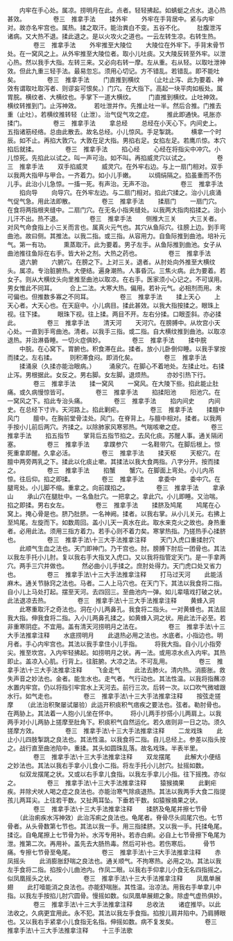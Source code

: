 <!-- { "loadSidebar": true } -->
　　内牢在手心处。属凉。捞明月在此。点者。轻轻拂起。如蜻蜓之点水。退心热甚效。
　　
　　卷三　推拿手法
　　揉外牢
　　外牢在手背居中。紧与内牢对。故亦名牢宫也。属热。揉之取汗。能治粪白不变。五谷不化。
　　肚腹泄泻诸病。又大热不退。揉此退之。是以火攻火之道也。一云左转生凉。右转生热。
　　
　　卷三　推拿手法
　　外牢推至大陵位
　　大陵位在外牢下。手背末骨节处。在一窝风之上。从外牢推至大陵位者。取小儿吐痰。又大陵反转至外牢。以泄心热。然以我手大指。左转三来。又必向右转一摩。左从重。右从轻。以取吐泄神效。但此九重三轻手法。最易忽忘。须用心切记。方不错乱。若错乱。即不能吐矣。
　　
　　卷三　推拿手法
　　门直推到横纹
　　（止吐止泻、此为要着、神效有谓取吐取泻者、则谬妄可恨矣。）门穴。在大指下。高起一块平肉如板处。属胃脘。横纹者、大横纹也。手掌下一道大横纹。
　　门直推到横纹。止吐神效。横纹转推到门。止泻神效。
　　若吐泄并作。先推止吐一半。然后合推。门推去重（止吐）。若横纹推转轻（止泄）。治气促气攻之症。
　　推此即通快。吼胀亦揉门。
　　
　　卷三　推拿手法
　　拿总经
　　总经在小天心下。内间史上。五指诸筋经络。总由此散去。故名总经。小儿惊风。手足掣跳。
　　横拿一个时辰。如不止。再掐大敦穴。大敦在足大指。男掐右足。女掐左足。若鹰爪惊。本穴掐后就揉。
　　
　　卷三　推拿手法
　　掐心经
　　心经在将指尖中冲穴。小儿惊死。先掐此以试之。叫一声可治。如不叫。再掐威灵穴以试之。
　　
　　卷三　推拿手法
　　双手掐威灵
　　威灵穴。在外牢右边。与上一扇门相对。双手以我两大指甲与甲合。一齐着力。如小儿手嫩。
　　以绸绢隔之。掐虽重而不伤儿手。此治小儿急惊。一搐一死。有声治。无声不治。
　　
　　卷三　推拿手法
　　掐向导
　　向导穴。在外牢左边。与二扇门相对。掐此穴揉之。治小儿痰涌气促气急。用此法即散。
　　
　　卷三　推拿手法
　　揉扇门
　　一扇门穴。在食将两指根夹缝中。二扇门穴。在无名小指夹缝处。以我两大指肉掐揉之。治小儿汗不出。热不退。
　　
　　卷三　推拿手法
　　侧推大三关
　　大三关者。对风气命食指上小三关而言也。属真火元气也。其穴从鱼际穴。往膀上边。到手弯曲池。故曰侧。其推法。以我二指。或三指。从容用力。自鱼际推到曲池。培补元气。第一有功。
　　熏蒸取汗。此为要着。男子左手。从鱼际推到曲池。女子从曲池推往鱼际在右手。皆大补之剂。大热之药也。
　　
　　卷三　推拿手法
　　退六腑
　　六腑穴。在膀之下。上对三关。退者。从肘处向外推至大横纹头。属凉。专治脏腑热。大便结。遍身潮热。人事昏沉。三焦火病。此为要着。若女子。则从大横纹头向里推至曲池以取凉。在右手。医家须小心记之。不可误用。男女惟此不同耳。
　　合上二法。大寒大热。偏用。若补元气。必相剂而用。未可偏也。但推数多寡之不同耳。
　　
　　卷三　推拿手法
　　揉上天心
　　上天心者。大天心也。在天庭中。小儿病目。揉此甚效。以我大指按揉之。眼珠上视。往下揉。
　　眼珠下视。往上揉。两目不开。左右分揉。口眼歪斜。亦必揉此。
　　
　　卷三　推拿手法
　　清天河
　　天河穴。在膀膊中。从坎宫小天心处。一直到手弯曲池。清者。以我手三指。或二指。自大横纹推到曲池。以取凉退热。并治淋昏睡。一切火症俱妙。
　　
　　卷三　推拿手法
　　揉中脘
　　中脘。在心窝下。胃腑也。积食滞在此。揉者。放小儿卧倒仰睡。以我手掌按而揉之。左右揉。
　　则积滞食闷。即消化矣。
　　
　　卷三　推拿手法
　　揉涌泉（久揉亦能治眼病。）
　　涌泉穴。在脚心不着地处。左揉止吐。右揉止泻。男根据此。女反之。男右脚。女左脚。退烦热。
　　亦妙引热下行。
　　
　　卷三　推拿手法
　　揉一窝风
　　一窝风。在大陵下些。掐此能止肚痛。或久病慢惊皆可。
　　
　　卷三　推拿手法
　　掐揉阳池
　　阳池穴。在一窝风之下。掐此专治头痛。
　　
　　卷三　推拿手法
　　掐内间史
　　内间史。在总经下寸许。天河路上。掐此剿疟。
　　
　　卷三　推拿手法
　　揉膻中风门
　　膻中。在胸前堂骨洼处。风门。在脊背上。与膻中相对。揉者。以我两手按小儿前后两穴。齐揉之。以除肺家风寒邪热。气喘咳嗽之症。
　　
　　卷三　推拿手法
　　掐五指节
　　掌背后五指节掐之。去风化痰。苏醒人事。通关隔闭塞。
　　
　　卷三　推拿手法
　　拿蹼参穴
　　一名鞋带穴。在脚后根上。惊死重拿即醒。久拿必活。
　　
　　卷三　推拿手法
　　揉天枢
　　天枢穴。在膻中两旁两乳之下。揉此以化痰止嗽。其揉法以我大食两指。八字分开。按而揉之。
　　
　　卷三　推拿手法
　　掐蟹
　　蟹穴。在脚面上弯处。小儿内吊惊。往后仰。掐之即揉。
　　
　　卷三　推拿手法
　　拿委中
　　委中穴。在腿弯处。小儿脚不缩。重拿之。向前蹼掐之。
　　
　　卷三　推拿手法
　　拿承山
　　承山穴在腿肚中。一名鱼肚穴。一把拿之。拿此穴。小儿即睡。又治喘。掐之即揉。男右女左。
　　
　　卷三　推拿手法
　　揉脐及鸠尾
　　鸠尾在心窝上。掩心骨是也。脐乃肚脐。一名神阙。揉者。以我右掌。从小儿关元。右拂上至鸠尾。左旋而下。如数周回。盖小儿天一真水在此。取水来克火之故也。身热重者。必用此法。须用三指方着力。若手心则不着力矣。寒掌热指。乃搓热手心揉脐也。
　　
　　卷三　推拿手法\十三大手法推拿注释
　　天门入虎口重揉肘穴
　　此顺气生血之法也。天门即神门。乃干宫也。肘。膀膊下肘后一团骨也。其法以我左手托小儿肘。复以我右手大指叉入虎口。又以我将指管定天门。是一手拿两穴。两手三穴并做也。
　　然必曲小儿手揉之。庶肘处得力。天门虎口处又省力也。
　　
　　卷三　推拿手法\十三大手法推拿注释
　　打马过天河
　　此能活麻木。通关节脉窍之法也。马者。二人上马穴也。在天门下。其法以我食将二指。自小儿上马处打起。摆至天河。去四回三。至曲池内一弹。如儿辈嘻戏打破之状。此法退凉去热。
　　
　　卷三　推拿手法\十三大手法推拿注释
　　黄蜂入洞
　　此寒重取汗之奇法也。洞在小儿两鼻孔。我食将二指头。一对黄蜂也。其法屈我大指。伸我食将二指。入小儿两鼻孔揉之。如黄蜂入洞之状。用此法汗必至。若非重寒阴症。不宜用。盖有清天河捞明月之法在。
　　
　　卷三　推拿手法\十三大手法推拿注释
　　水底捞明月
　　此退热必用之法也。水底者。小指边也。明月者。手心内牢宫也。其法以我手拿住小儿手指。
　　将我大指。自小儿小指旁尖。推至坎宫。入内牢轻拂起。如捞明月之状。再一法。或用凉水点入内牢。其热即止。盖凉入心肌。行背上。往脏腑。大凉之法。不可乱用。
　　
　　卷三　推拿手法\十三大手法推拿注释
　　飞金走气
　　此法去肺火。清内热。消膨胀。救失声音之妙法也。金者。能生水也。走气者。气行动也。其法性温。以我将指蘸凉水置内牢宫。仍以将指引牢宫水上天河去。前行三次。后转一次。以口吹气微嘘跟水行。如气走也。
　　
　　卷三　推拿手法\十三大手法推拿注释
　　按弦走搓摩
　　（此法治积聚屡试屡验）此运开积痰积气痞疾之要法也。弦者。勒肘骨也。在两胁上。其法着一人抱小儿坐在怀中。
　　将小儿两手抄搭小儿两肩上。以我两手对小儿两胁上搓摩至肚角下。积痰积气自然运化。若久痞则非一日之功。须久搓摩方效。
　　
　　卷三　推拿手法\十三大手法推拿注释
　　二龙戏珠
　　此止小儿四肢掣跳之良法也。其法性温。以我食将二指。自儿总经上。参差以指头按之。战行直至曲池陷中。重揉。其头如圆珠乱落。故名戏珠。半表半里。
　　
　　卷三　推拿手法\十三大手法推拿注释
　　双龙摆尾
　　此解大小便结之妙法也。其法以我右手拿小儿食小二指。将左手托小儿肘穴。扯摇如数。
　　似双龙摆尾之状。又或以右手拿儿食指。以我左手拿儿小指。往下摇拽。亦似之。
　　
　　卷三　推拿手法\十三大手法推拿注释
　　猿猴摘果
　　此剿疟疾。并除犬吠人喝之症之良法也。亦能治寒气除痰退热。其法以我两手大食二指提孩儿两耳尖。上往若干数。又扯两耳坠。下垂若干数。如猿猴摘果之状。
　　
　　卷三　推拿手法\十三大手法推拿注释
　　揉脐及龟尾并擦七节骨
　　（此治痢疾水泻神效）此治泻痢之良法也。龟尾者。脊骨尽头闾尾穴也。七节骨者。从头骨数第七节也。其法以我一手。用三指揉脐。又以我一手。托揉龟尾。揉讫。自龟尾擦上七节骨为补。水泻专用补。若赤白痢。必自上七节骨擦下龟尾为泄。推第二次。再用补。盖先去大肠热毒。然后可补也。若伤寒后。
　　骨节痛。专擦七节骨至龟尾。
　　
　　卷三　推拿手法\十三大手法推拿注释
　　赤凤摇头
　　此消膨胀舒喘之良法也。通关顺气。不拘寒热。必用之功。其法以我左手食将二指。掐按小儿曲池内。作凤二眼。以我右手仰拿儿小食无名四指摇之。似凤凰摇头之状。
　　
　　卷三　推拿手法\十三大手法推拿注释
　　凤凰单展翅
　　此打噎能消之良法也。亦能舒喘胀。其性温。治凉法。用我右手单拿儿中指。以我左手按掐儿肘穴圆骨。慢摇如数。似凤凰单展翅之象。除虚气虚热俱妙。
　　
　　卷三　推拿手法\十三大手法推拿注释
　　总收法
　　诸症推毕。以此法收之。久病更宜用此。永不犯。其法以我左手食指。掐按儿肩井陷中。乃肩膊眼也。又以我右手紧拿小儿食指无名指。伸摇如数。病不复发矣。
　　
　　卷三　推拿手法\十三大手法推拿注释
　　十三手法歌

